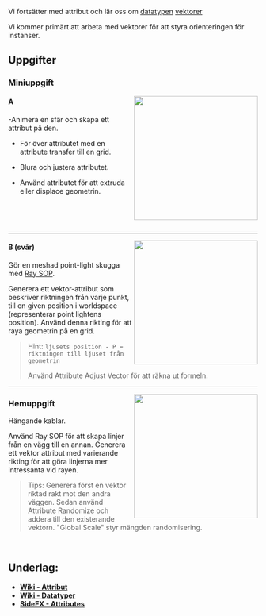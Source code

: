 
Vi fortsätter med attribut och lär oss om [datatypen](https://github.com/Studio-Konkret/Technical-Direction/wiki/Attribut#datatyper)  [vektorer](https://github.com/Studio-Konkret/Technical-Direction/wiki/Datatyper#vector---vektor)

Vi kommer primärt att arbeta med vektorer för att styra orienteringen för instanser. 

## Uppgifter


### Miniuppgift

<img src="https://github.com/Studio-Konkret/Technical-Direction/blob/main/Kursmoment/107_Attribut_02/Namnl%C3%B6s.jpg" align="right" width="250">

#### A

-Animera en sfär och skapa ett attribut på den. 

- För över attributet med en attribute transfer till en grid.

- Blura och justera attributet.

- Använd attributet för att extruda eller displace geometrin.

  
&nbsp;

&nbsp;

___

<img src="https://github.com/user-attachments/assets/1749496c-73e8-4184-8913-869294a383c2" align="right" width="250">

#### B (svår)

Gör en meshad point-light skugga med [Ray SOP](https://www.sidefx.com/docs/houdini/nodes/sop/ray.html).

Generera ett vektor-attribut som beskriver riktningen från varje punkt, till en given position i worldspace (representerar point lightens position). Använd denna rikting för att raya geometrin på en grid.

> Hint: `ljusets position - P = riktningen till ljuset från geometrin`
>
> Använd Attribute Adjust Vector för att räkna ut formeln.

___

<img src="https://github.com/user-attachments/assets/8f465e4d-6313-4040-b30e-1db531551bd6" align="right" width="250">

### Hemuppgift

Hängande kablar.

Använd Ray SOP för att skapa linjer från en vägg till en annan. Generera ett vektor attribut med varierande rikting för att göra linjerna mer intressanta vid rayen.

> Tips:
> Generera först en vektor riktad rakt mot den andra väggen. Sedan använd Attribute Randomize och addera till den existerande vektorn. "Global Scale" styr mängden randomisering.

&nbsp;

## Underlag:
- [**Wiki - Attribut**](https://github.com/Studio-Konkret/Technical-Direction/wiki/Attribut)
- [**Wiki - Datatyper**](https://github.com/Studio-Konkret/Technical-Direction/wiki/Datatyper)
- [**SideFX - Attributes**](https://www.sidefx.com/docs/houdini/model/attributes.html#attributes)

